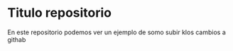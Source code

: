 # Titulo repositorio

En este repositorio podemos ver un ejemplo de somo subir klos cambios a githab